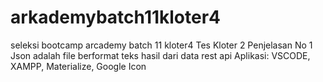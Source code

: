 # arkademybatch11kloter4
seleksi bootcamp arcademy batch 11 kloter4
Tes Kloter 2 Penjelasan No 1 Json adalah file berformat teks hasil dari data rest api 
Aplikasi: VSCODE, XAMPP, Materialize, Google Icon 
